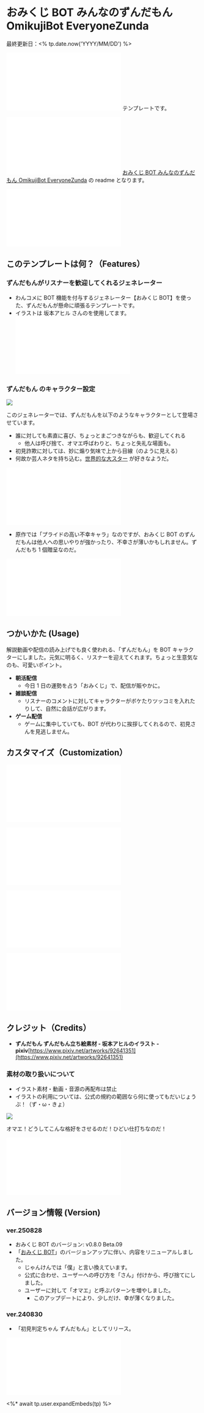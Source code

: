 # おみくじ BOT みんなのずんだもん OmikujiBot EveryoneZunda

最終更新日：<% tp.date.now('YYYY/MM/DD') %>

![](../../template/intro/intro_11.md) テンプレートです。

![](../../template/intro/intro_12.md) [おみくじ BOT みんなのずんだもん OmikujiBot EveryoneZunda](https://pintocuru.booth.pm/items/6053855) の readme となります。

![](../../template/intro/intro_22_IntroOneComme.md)

## このテンプレートは何？（Features）

### ずんだもんがリスナーを歓迎してくれるジェネレーター

- わんコメに BOT 機能を付与するジェネレーター【おみくじ BOT】を使った、ずんだもんが懸命に頑張るテンプレートです。
- イラストは 坂本アヒル さんのを使用してます。
![features_21_InfoOmikujiBotReadMe](../../template/features/features_21_InfoOmikujiBotReadMe.md)

### ずんだもん のキャラクター設定

![](images/happy.webp)

このジェネレーターでは、ずんだもんを以下のようなキャラクターとして登場させています。

- 誰に対しても素直に喜び、ちょっとまごつきながらも、歓迎してくれる
	- 他人は呼び捨て、オマエ呼ばわりと、ちょっと失礼な場面も。
- 初見詐欺に対しては、妙に煽り気味で上から目線（のように見える）
- 何故か芸人ネタを持ち込む。[世界的な大スター](https://ja.wikipedia.org/wiki/%E3%81%A8%E3%81%AB%E3%81%8B%E3%81%8F%E6%98%8E%E3%82%8B%E3%81%84%E5%AE%89%E6%9D%91) が好きなようだ。

![features_31_InfoCharacter](../../template/features/features_31_InfoCharacter.md)

- 原作では「プライドの高い不幸キャラ」なのですが、おみくじ BOT のずんだもんは他人への思いやりが強かったり、不幸さが薄いかもしれません。ずんだもち 1 個贈呈なのだ。

![Installation_92_OmikujiBotPROSet](../../template/installation/Installation_92_OmikujiBotPROSet.md)

## つかいかた (Usage)

解説動画や配信の読み上げでも良く使われる、「ずんだもん」を BOT キャラクターにしました。元気に明るく、リスナーを迎えてくれます。ちょっと生意気なのも、可愛いポイント。

- **朝活配信**
	- 今日 1 日の運勢を占う「おみくじ」で、配信が賑やかに。
- **雑談配信**
	- リスナーのコメントに対してキャラクターがボケたりツッコミを入れたりして、自然に会話が広がります。
- **ゲーム配信**
	- ゲームに集中していても、BOT が代わりに挨拶してくれるので、初見さんを見逃しません。

## カスタマイズ（Customization）

![customization_21_ConfigEditor](../../template/customization/customization_21_ConfigEditor.md)

![](/template/customization/customization_11_illust.md)

![faq_91_OmikujiBotSet](../../template/faq/faq_91_OmikujiBotSet.md)

![troubleshooting_91_OmikujiBotSet](../../template/troubleshooting/troubleshooting_91_OmikujiBotSet.md)

## クレジット（Credits）

- **ずんだもん ずんだもん立ち絵素材 - 坂本アヒルのイラスト - pixiv**[https://www.pixiv.net/artworks/92641351](https://www.pixiv.net/artworks/92641351)

### 素材の取り扱いについて

- イラスト素材・動画・音源の再配布は禁止
- イラストの利用については、公式の規約の範囲なら何に使ってもだいじょうぶ！（ず・ω・きょ）

![](images/sleepy.webp)

オマエ！どうしてこんな格好をさせるのだ！ひどい仕打ちなのだ！

![license_92_PackageLicense](../../template/license/license_92_PackageLicense.md)

## バージョン情報 (Version)

### ver.250828

- おみくじ BOT のバージョン: v0.8.0 Beta.09
- 「[おみくじ BOT](../OmikujiBot/README.md)」のバージョンアップに伴い、内容をリニューアルしました。
	- じゃんけんでは「僕」と言い換えています。
	- 公式に合わせ、ユーザーへの呼び方を「さん」付けから、呼び捨てにしました。
	- ユーザーに対して「オマエ」と呼ぶパターンを増やしました。
		- このアップデートにより、少しだけ、幸が薄くなりました。

### ver.240830

- 「初見判定ちゃん ずんだもん」としてリリース。

![credits_99_sesupin](../../template/credits/credits_99_sesupin.md)

<%* await tp.user.expandEmbeds(tp) %>
